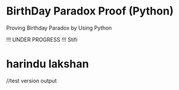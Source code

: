# BirthDay Paradox Proof (Python)
 Proving Birthday Paradox by Using Python
 
 !!!
 UNDER PROGRESS
 !!!
  Stifi
   # harindu lakshan
   
   //test version output
